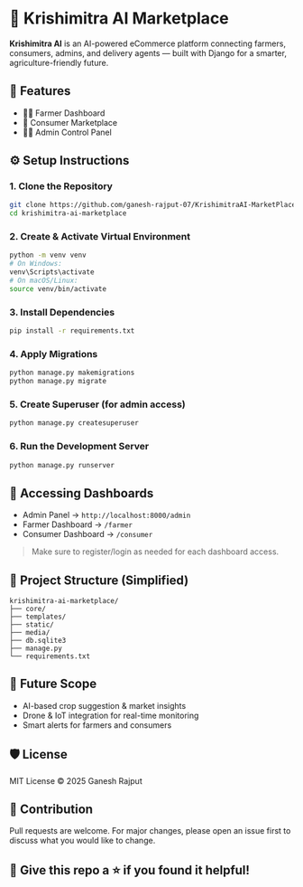 # 🌾 Krishimitra AI Marketplace

**Krishimitra AI** is an AI-powered eCommerce platform connecting farmers, consumers, admins, and delivery agents — built with Django for a smarter, agriculture-friendly future.

## 🚀 Features

- 👨‍🌾 Farmer Dashboard  
- 🛒 Consumer Marketplace  
- 🧑‍💼 Admin Control Panel  


## ⚙️ Setup Instructions

### 1. Clone the Repository
```bash
git clone https://github.com/ganesh-rajput-07/KrishimitraAI-MarketPlace.git
cd krishimitra-ai-marketplace
```


### 2. Create & Activate Virtual Environment
```bash
python -m venv venv
# On Windows:
venv\Scripts\activate
# On macOS/Linux:
source venv/bin/activate
```


### 3. Install Dependencies
```bash
pip install -r requirements.txt
```


### 4. Apply Migrations
```bash
python manage.py makemigrations
python manage.py migrate
```


### 5. Create Superuser (for admin access)
```bash
python manage.py createsuperuser
```


### 6. Run the Development Server
```bash
python manage.py runserver
```

## 🔑 Accessing Dashboards

- Admin Panel → `http://localhost:8000/admin`
- Farmer Dashboard → `/farmer`
- Consumer Dashboard → `/consumer`
> Make sure to register/login as needed for each dashboard access.


## 📁 Project Structure (Simplified)

```
krishimitra-ai-marketplace/
├── core/
├── templates/
├── static/
├── media/
├── db.sqlite3
├── manage.py
└── requirements.txt
```


## 🧠 Future Scope

- AI-based crop suggestion & market insights  
- Drone & IoT integration for real-time monitoring  
- Smart alerts for farmers and consumers


## 🛡️ License

MIT License © 2025 Ganesh Rajput


## 🙌 Contribution

Pull requests are welcome. For major changes, please open an issue first to discuss what you would like to change.


## 🌟 Give this repo a ⭐ if you found it helpful!
